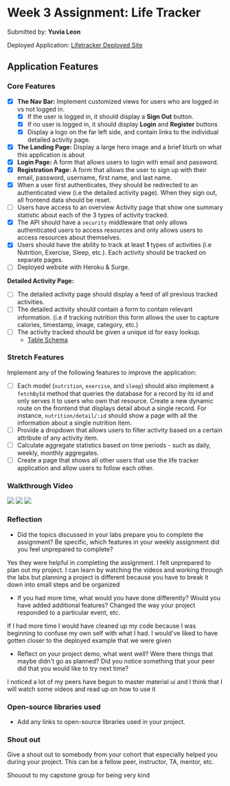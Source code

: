 # Week 3 Assignment: Life Tracker

Submitted by: **Yuvia Leon**

Deployed Application: [Lifetracker Deployed Site](ADD_LINK_HERE)

## Application Features

### Core Features

- [x] **The Nav Bar:** Implement customized views for users who are logged in vs not logged in.
  - [x] If the user is logged in, it should display a **Sign Out** button.
  - [x] If no user is logged in, it should display **Login** and **Register** buttons
  - [x] Display a logo on the far left side, and contain links to the individual detailed activity page.
- [x] **The Landing Page:** Display a large hero image and a brief blurb on what this application is about
- [x] **Login Page:** A form that allows users to login with email and password.
- [x] **Registration Page:** A form that allows the user to sign up with their email, password, username, first name, and last name.
- [x] When a user first authenticates, they should be redirected to an authenticated view (i.e the detailed activity page). When they sign out, all frontend data should be reset.
- [ ] Users have access to an overview Activity page that show one summary statistic about each of the 3 types of activity tracked.
- [x] The API should have a `security` middleware that only allows authenticated users to access resources and only allows users to access resources about themselves.
- [x] Users should have the ability to track at least **1** types of activities (i.e Nutrition, Exercise, Sleep, etc.). Each activity should be tracked on separate pages.
- [ ] Deployed website with Heroku & Surge.

**Detailed Activity Page:**

- [ ] The detailed activity page should display a feed of all previous tracked activities.
- [ ] The detailed activity should contain a form to contain relevant information. (i.e if tracking nutrition this form allows the user to capture calories, timestamp, image, category, etc.)
- [ ] The activity tracked should be given a unique id for easy lookup.
  - [Table Schema](life-tracker-schema.sql)

### Stretch Features

Implement any of the following features to improve the application:

- [ ] Each model (`nutrition`, `exercise`, and `sleep`) should also implement a `fetchById` method that queries the database for a record by its id and only serves it to users who own that resource. Create a new dynamic route on the frontend that displays detail about a single record. For instance, `nutrition/detail/:id` should show a page with all the information about a single nutrition item.
- [ ] Provide a dropdown that allows users to filter activity based on a certain attribute of any activity item.
- [ ] Calculate aggregate statistics based on time periods - such as daily, weekly, monthly aggregates.
- [ ] Create a page that shows all other users that use the life tracker application and allow users to follow each other.

### Walkthrough Video

![](http://g.recordit.co/TOoux2VP2U.gif)
![](http://g.recordit.co/Ie5GmfgmxU.gif)
![](http://g.recordit.co/Ju3MDtizYl.gif)

### Reflection

- Did the topics discussed in your labs prepare you to complete the assignment? Be specific, which features in your weekly assignment did you feel unprepared to complete?

Yes they were helpful in completing the assignment. I felt unprepared to plan out my project. I can learn by watching the videos and working through the labs but planning a project is different because you have to break it down into small steps and be organized

- If you had more time, what would you have done differently? Would you have added additional features? Changed the way your project responded to a particular event, etc.

If I had more time I would have cleaned up my code because I was beginning to confuse my own self with what I had. I would've liked to have gotten closer to the deployed example that we were given

- Reflect on your project demo, what went well? Were there things that maybe didn't go as planned? Did you notice something that your peer did that you would like to try next time?

I noticed a lot of my peers have begun to master material ui and I think that I will watch some videos and read up on how to use it

### Open-source libraries used

- Add any links to open-source libraries used in your project.

### Shout out

Give a shout out to somebody from your cohort that especially helped you during your project. This can be a fellow peer, instructor, TA, mentor, etc.

Shouout to my capstone group for being very kind
